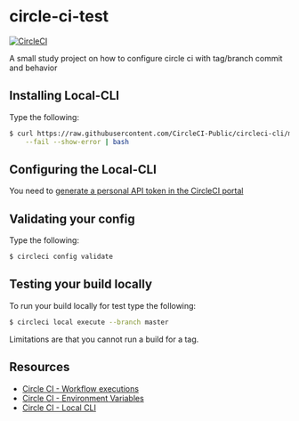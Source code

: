# circle-ci-test
[![CircleCI](https://circleci.com/gh/dnvriend/akka-persistence-inmemory/tree/master.svg?style=svg)](https://circleci.com/gh/dnvriend/akka-persistence-inmemory/tree/master)

A small study project on how to configure circle ci with tag/branch commit and behavior

## Installing Local-CLI
Type the following:

```bash
$ curl https://raw.githubusercontent.com/CircleCI-Public/circleci-cli/master/install.sh \
	--fail --show-error | bash
```

## Configuring the Local-CLI
You need to [generate a personal API token in the CircleCI portal](https://circleci.com/docs/2.0/local-cli/#configuring-the-cli)

## Validating your config
Type the following:

```bash
$ circleci config validate
```

## Testing your build locally
To run your build locally for test type the following:

```bash
$ circleci local execute --branch master
```

Limitations are that you cannot run a build for a tag.

## Resources
- [Circle CI - Workflow executions](https://circleci.com/docs/2.0/workflows/)
- [Circle CI - Environment Variables](https://circleci.com/docs/2.0/env-vars/#built-in-environment-variables)
- [Circle CI - Local CLI](https://circleci.com/docs/2.0/local-cli/)
